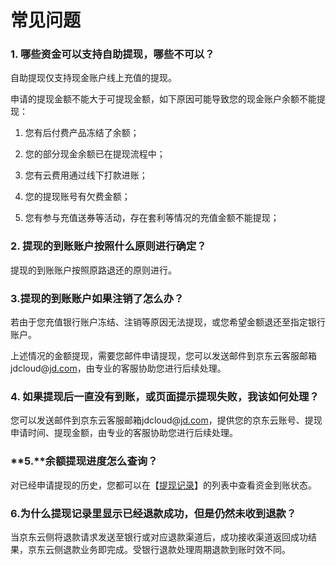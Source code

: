 # **常见问题**

### **1. 哪些资金可以支持自助提现，哪些不可以？**

自助提现仅支持现金账户线上充值的提现。

申请的提现金额不能大于可提现金额，如下原因可能导致您的现金账户余额不能提现：

1) 您有后付费产品冻结了余额；

2) 您的部分现金余额已在提现流程中；

3) 您有云费用通过线下打款进账；

4) 您的提现账号有欠费金额；

5) 您有参与充值送券等活动，存在套利等情况的充值金额不能提现；

### **2. 提现的到账账户按照什么原则进行确定？**

提现的到账账户按照原路退还的原则进行。

### **3.提现的到账账户如果注销了怎么办？**

若由于您充值银行账户冻结、注销等原因无法提现，或您希望金额退还至指定银行账户。

上述情况的金额提现，需要您邮件申请提现，您可以发送邮件到京东云客服邮箱jdcloud@[jd.com](http://jd.com/)，由专业的客服协助您进行后续处理。

### **4. 如果提现后一直没有到账，或页面提示提现失败，我该如何处理？**

您可以发送邮件到京东云客服邮箱jdcloud@[jd.com](http://jd.com/)，提供您的京东云账号、提现申请时间、提现金额，由专业的客服协助您进行后续处理。

### **5.****余额提现进度怎么查询？**

对已经申请提现的历史，您都可以在【[提现记录](https://uc.jdcloud.com/cost/cashRecord)】的列表中查看资金到账状态。

### **6.为什么提现记录里显示已经退款成功，但是仍然未收到退款？**

当京东云侧将退款请求发送至银行或对应退款渠道后，成功接收渠道返回成功结果，京东云侧退款业务即完成。受银行退款处理周期退款到账时效不同。